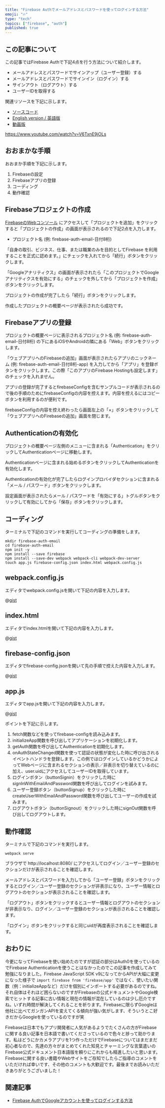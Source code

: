 ```yaml
---
title: "Firebase Authでメールアドレスとパスワードを使ってログインする方法"
emoji: "🔥"
type: "tech"
topics: ["firebase", "auth"]
published: true
---
```


## この記事について

この記事ではFirebase Authで下記4点を行う方法について紹介します。

- メールアドレスとパスワードでサインアップ（ユーザー登録）する
- メールアドレスとパスワードでサインイン（ログイン）する
- サインアウト（ログアウト）する
- ユーザーIDを取得する

関連リソースを下記に示します。

- [ソースコード](https://gist.github.com/tatsuyasusukida/0de610fdd937aed64531cae3937f2c82#file-app-js)
- [English version / 英語版](https://gist.github.com/tatsuyasusukida/0de610fdd937aed64531cae3937f2c82)
- [動画版](https://www.youtube.com/watch?v=V6TxnE9jOLs)

https://www.youtube.com/watch?v=V6TxnE9jOLs



## おおまかな手順

おおまか手順を下記に示します。

1. Firebaseの設定
2. Firebaseアプリの登録
3. コーディング
4. 動作確認



## Firebaseプロジェクトの作成

[FirebaseのWebコンソール](https://console.firebase.google.com/) にアクセスして「プロジェクトを追加」をクリックすると「プロジェクトの作成」の画面が表示されるので下記2点を入力します。

- プロジェクト名 (例: firebase-auth-email-日付8桁)

「自身の取引、ビジネス、仕事、または職業のみを目的としてFirebase を利用することを正式に認めます。」にチェックを入れてから「続行」ボタンをクリックします。

「Googleアナリティクス」の画面が表示されたら「このプロジェクトでGoogleアナリティクスを有効にする」のチェックを外してから「プロジェクトを作成」ボタンをクリックします。

プロジェクトの作成が完了したら「続行」ボタンをクリックします。

作成したプロジェクトの概要ページが表示されたら成功です。



## Firebaseアプリの登録

プロジェクトの概要ページに表示されるプロジェクト名 (例: firebase-auth-email-日付8桁) の下にあるiOSやAndroidの隣にある「Web」ボタンをクリックします。

「ウェブアプリへのFirebaseの追加」画面が表示されたらアプリのニックネーム (例: firebase-auth-email-日付8桁-app) を入力してから「アプリ」を登録ボタンをクリックします。この際「このアプリのFirebase Hostingも設定します」のチェックを入れません。

アプリの登録が完了するとfirebaseConfigを含むサンプルコードが表示されるので後の手順のためにfirebaseConfigの内容を控えます。内容を控えるにはコピーボタンを利用するのが便利です。

firebaseConfigの内容を控え終わったら画面左上の「×」ボタンをクリックして「ウェブアプリへのFirebaseの追加」画面を閉じます。



## Authenticationの有効化

プロジェクトの概要ページ左側のメニューに含まれる「Authentication」をクリックしてAuthenticationページに移動します。

Authenticationページに含まれる始めるボタンをクリックしてAuthenticationを有効化します。

Authenticationの有効化が完了したらログインプロバイダセクションに含まれる「メール / パスワード」ボタンをクリックします。

設定画面が表示されたらメール / パスワードを「有効にする」トグルボタンをクリックして有効にしてから「保存」ボタンをクリックします。



## コーディング

ターミナルで下記のコマンドを実行してコーディングの準備をします。

```shell
mkdir firebase-auth-email
cd firebase-auth-email
npm init -y
npm install --save firebase
npm install --save-dev webpack webpack-cli webpack-dev-server
touch app.js firebase-config.json index.html webpack.config.js
```

## webpack.config.js

エディタでwebpack.config.jsを開いて下記の内容を入力します。

@[gist](https://gist.github.com/tatsuyasusukida/0de610fdd937aed64531cae3937f2c82?file=webpack.config.js)

## index.html

エディタでindex.htmlを開いて下記の内容を入力します。

@[gist](https://gist.github.com/tatsuyasusukida/0de610fdd937aed64531cae3937f2c82?file=index.html)

## firebase-config.json

エディタでfirebase-config.jsonを開いて先の手順で控えた内容を入力します。

@[gist](https://gist.github.com/tatsuyasusukida/0de610fdd937aed64531cae3937f2c82?file=firebase-config.example.json)

## app.js

エディタでapp.jsを開いて下記の内容を入力します。

@[gist](https://gist.github.com/tatsuyasusukida/0de610fdd937aed64531cae3937f2c82?file=app.js)

ポイントを下記に示します。

1. fetch関数などを使ってfirebase-configを読み込みます。
2. initializeApp関数を呼び出してアプリケーションを初期化します。
3. getAuth関数を呼び出してAuthenticationを初期化します。
4. onAuthStateChanged関数を使って認証の状態が変化した時に呼び出されるイベントハンドラを登録します。この例ではログインしているかどうかによってWebページに含まれるセクションの表示／非表示を切り替えているのに加え、user.uidにアクセスしてユーザーIDを取得しています。
5. ログインボタン（buttonSignin）をクリックした時にsignInWithEmailAndPassword関数を呼び出してログインを試みます。
6. ユーザー登録ボタン（buttonSignup）をクリックした時にcreateUserWithEmailAndPassword関数を呼び出してユーザーの作成を試みます。
7. ログアウトボタン（buttonSignout）をクリックした時にsignOut関数を呼び出してログアウトします。



## 動作確認

ターミナルで下記のコマンドを実行します。

```shell
webpack serve
```

ブラウザで http://localhost:8080/ にアクセスしてログイン／ユーザー登録のセクションだけが表示されることを確認します。

メールアドレスとパスワードを入力してから「ユーザー登録」ボタンをクリックするとログイン／ユーザー登録のセクションが非表示になり、ユーザー情報とログアウトのセクションが表示されることを確認します。

「ログアウト」ボタンをクリックするとユーザー情報とログアウトのセクションが非表示なり、ログイン／ユーザー登録のセクションが表示されることを確認します。

「ログイン」ボタンをクリックすると同じuidが再度表示されることを確認します。



## おわりに

今更になってFirebaseを使い始めたのですが認証の部分はAuth0を使っているのでFirebase Authenticationを使うことはなかったのでこの記事を作成してみて勉強になりました。Firebase JavaScript SDK v9になってからAPIが大幅に変更になった様子で `import firebase from 'firebase/app'` ではなく、使いたい関数（例：initializeAppなど）だけを個別にインポートする必要があるのですね。それ自体はそれほど困らないのですがFirebaseの公式ドキュメントやGoogle検索でヒットする記事に古い情報と現在の情報が混在しているのは少し厄介ですね。いずれ時間が解決してくれることを祈ります。Firebaseに限らずGoogleは他社に比べてガンガンAPIを変えてくる傾向が強い気がします、そういうとこ好きだからGoogleを使っているのですが笑

Firebaseは日本でもアプリ開発者に人気があるようでたくさんの方がFirebaseに関する良い記事を日本語で書いてくださっているので色々と捗って助かります。私はどうにかカメラアプリを1つ作っただけでFirebaseについてはまだまだ初心者なので、先達の方々がまとめてくれた知見とチャーミングな言葉遣いのFirebase公式ドキュメント日本語版を頼りにこれからも精進したいと思います。Firebaseに関する良い書籍やWebサイトをご存知でしたらご指導のコメントをいただければ幸いです、その他のコメントも大歓迎です。最後までお読みいただきありがとうございました！



## 関連記事

- [Firebase AuthでGoogleアカウントを使ってログインする方法](https://gist.github.com/tatsuyasusukida/bec4108846bbe41961917e616efc0981)

